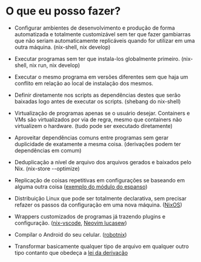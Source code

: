 # O que eu posso fazer?

- Configurar ambientes de desenvolvimento e produção de forma automatizada e totalmente customizável sem ter que fazer gambiarras que não seriam automaticamente replicáveis quando for utilizar em uma outra máquina. (nix-shell, nix develop)

- Executar programas sem ter que instala-los globalmente primeiro. (nix-shell, nix run, nix develop)

- Executar o mesmo programa em versões diferentes sem que haja um conflito em relação ao local de instalação dos mesmos.

- Definir diretamente nos scripts as dependências destes que serão baixadas logo antes de executar os scripts. (shebang do nix-shell)

- Virtualização de programas apenas se o usuário desejar. Containers e VMs são virtualizados por via de regra, mesmo que containers não virtualizem o hardware. (tudo pode ser executado diretamente)

- Aproveitar dependências comuns entre programas sem gerar duplicidade de exatamente a mesma coisa. (derivações podem ter dependências em comum)

- Deduplicação a nível de arquivo dos arquivos gerados e baixados pelo Nix. (nix-store --optimize)

- Replicação de coisas repetitivas em configurações se baseando em alguma outra coisa ([exemplo do módulo do espanso](https://github.com/lucasew/nixcfg/blob/d7597a5288ee9b9e766ec18bfc874ad80a7e885c/homes/main/default.nix#L58))

- Distribuição Linux que pode ser totalmente declarativa, sem precisar refazer os passos da configuração em uma nova máquina. ([NixOS](https://nixos.org/))

- Wrappers customizados de programas já trazendo plugins e configuração. ([nix-vscode](https://github.com/lucasew/nix-vscode), [Neovim lucasew](https://github.com/lucasew/nixcfg/blob/d7597a5288ee9b9e766ec18bfc874ad80a7e885c/packages/custom/neovim/default.nix))

- Compilar o Android do seu celular. ([robotnix](https://github.com/danielfullmer/robotnix))

- Transformar basicamente qualquer tipo de arquivo em qualquer outro tipo contanto que obedeça a [lei da derivação](lei-da-derivacao.md)
